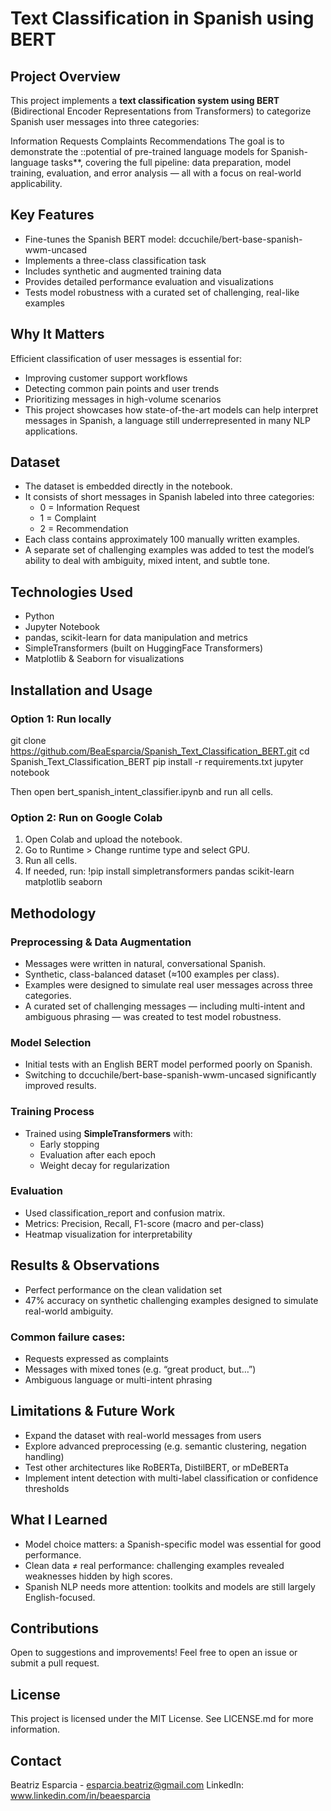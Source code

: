 # Text Classification in Spanish using BERT
## Project Overview

This project implements a **text classification system using BERT** (Bidirectional Encoder Representations from Transformers) to categorize Spanish user messages into three categories:

Information Requests
Complaints
Recommendations
The goal is to demonstrate the ::potential of pre-trained language models for Spanish-language tasks**, covering the full pipeline: data preparation, model training, evaluation, and error analysis — all with a focus on real-world applicability.

## Key Features

- Fine-tunes the Spanish BERT model: dccuchile/bert-base-spanish-wwm-uncased
- Implements a three-class classification task
- Includes synthetic and augmented training data
- Provides detailed performance evaluation and visualizations
- Tests model robustness with a curated set of challenging, real-like examples

## Why It Matters

Efficient classification of user messages is essential for:

- Improving customer support workflows
- Detecting common pain points and user trends
- Prioritizing messages in high-volume scenarios
- This project showcases how state-of-the-art models can help interpret messages in Spanish, a language still underrepresented in many NLP applications.

## Dataset

- The dataset is embedded directly in the notebook.
- It consists of short messages in Spanish labeled into three categories:
   - 0 = Information Request
   - 1 = Complaint
   - 2 = Recommendation
- Each class contains approximately 100 manually written examples.
- A separate set of challenging examples was added to test the model’s ability to deal with ambiguity, mixed intent, and subtle tone.

## Technologies Used

- Python
- Jupyter Notebook
- pandas, scikit-learn for data manipulation and metrics
- SimpleTransformers (built on HuggingFace Transformers)
- Matplotlib & Seaborn for visualizations

## Installation and Usage

### Option 1: Run locally

git clone https://github.com/BeaEsparcia/Spanish_Text_Classification_BERT.git
cd Spanish_Text_Classification_BERT
pip install -r requirements.txt
jupyter notebook

Then open bert_spanish_intent_classifier.ipynb and run all cells.

### Option 2: Run on Google Colab

1. Open Colab and upload the notebook.
2. Go to Runtime > Change runtime type and select GPU.
3. Run all cells.
4. If needed, run:
   !pip install simpletransformers pandas scikit-learn matplotlib seaborn

## Methodology

### Preprocessing & Data Augmentation

- Messages were written in natural, conversational Spanish.
- Synthetic, class-balanced dataset (≈100 examples per class).
- Examples were designed to simulate real user messages across three categories.
- A curated set of challenging messages — including multi-intent and ambiguous phrasing — was created to test model robustness.

### Model Selection

- Initial tests with an English BERT model performed poorly on Spanish.
- Switching to dccuchile/bert-base-spanish-wwm-uncased significantly improved results.

### Training Process

- Trained using **SimpleTransformers** with:
   - Early stopping
   - Evaluation after each epoch
   - Weight decay for regularization

### Evaluation

- Used classification_report and confusion matrix.
- Metrics: Precision, Recall, F1-score (macro and per-class)
- Heatmap visualization for interpretability

## Results & Observations

- Perfect performance on the clean validation set
- 47% accuracy on synthetic challenging examples designed to simulate real-world ambiguity.

### Common failure cases:

- Requests expressed as complaints
- Messages with mixed tones (e.g. “great product, but…”)
- Ambiguous language or multi-intent phrasing

## Limitations & Future Work

- Expand the dataset with real-world messages from users
- Explore advanced preprocessing (e.g. semantic clustering, negation handling)
- Test other architectures like RoBERTa, DistilBERT, or mDeBERTa
- Implement intent detection with multi-label classification or confidence thresholds

## What I Learned

- Model choice matters: a Spanish-specific model was essential for good performance.
- Clean data ≠ real performance: challenging examples revealed weaknesses hidden by high scores.
- Spanish NLP needs more attention: toolkits and models are still largely English-focused.
  
## Contributions

Open to suggestions and improvements!
Feel free to open an issue or submit a pull request.

## License

This project is licensed under the MIT License. See LICENSE.md for more information.

## Contact

Beatriz Esparcia - esparcia.beatriz@gmail.com
LinkedIn: www.linkedin.com/in/beaesparcia



   





